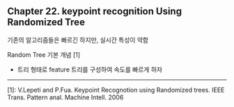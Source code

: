 ## Chapter 22. keypoint recognition Using Randomized Tree

기존의 알고리즘들은 빠르긴 하지만, 실시간 특성이 약함 

Random Tree 기본 개념 [1]
* 트리 형태로 feature 트리를 구성하여 속도를 빠르게 하자

---
[1]: V.Lepeti and P.Fua. Keypoint Recognotion using Randomized trees. IEEE Trans. Pattern anal. Machine Intell. 2006

